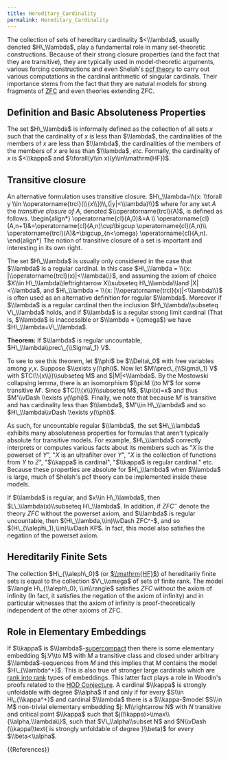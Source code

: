 ```yaml
---
title: Hereditary_Cardinality
permalink: Hereditary_Cardinality
---
```


The collection of sets of hereditary cardinality $<\\lambda$, usually denoted $H\_\\lambda$, play a fundamental role in many set-theoretic constructions. Because of their strong closure properties (and the fact that they are transitive), they are typically used in model-theoretic arguments, various forcing constructions and even Shelah's [pcf theory](Pcf_theory "Pcf theory") to carry out various computations in the cardinal arithmetic of singular cardinals. Their importance stems from the fact that they are natural models for strong fragments of [ZFC](ZFC "ZFC") and even theories extending ZFC.

## Definition and Basic Absoluteness Properties
The set $H\_\\lambda$ is informally defined as the collection of all sets $x$ such that
the cardinality of $x$ is less than $\\lambda$, the cardinalities of the members of $x$ are less than $\\lambda$, the cardinalities of the members of the members of $x$ are less than $\\lambda$, <i>etc.</i> Formally, the cardinality of $x$ is $<\\kappa$ and $\\forall(y\\in x)(y\\in\\mathrm{HF})$.
## Transitive closure
An alternative formulation uses transitive closure. $H\_\\lambda=\\{x: \\forall y \\in \\operatorname{trcl}(\\{x\\})\\,(|y|<\\lambda)\\}$ where for any set $A$ the <i>transitive closure of $A$</i>, denoted $\\operatorname{trcl}(A)$, is defined as follows.
\\begin{align*}
\\operatorname{cl}(A,0)&=A \\\\
\\operatorname{cl}(A,n+1)&=\\operatorname{cl}(A,n)\\cup\\bigcup \\operatorname{cl}(A,n)\\\\
 \\operatorname{trcl}(A)&=\\bigcup\_{n<\\omega} \\operatorname{cl}(A,n).
\\end{align*}
The notion of transitive closure of a set is important and interesting in its own right.

The set $H\_\\lambda$ is usually only considered in the case that $\\lambda$ is a regular cardinal.  In this case $H\_\\lambda = \\{x: |\\operatorname{trcl}(x)|<\\lambda\\}$, and assuming the axiom of choice $X\\in H\_\\lambda\\leftrightarrow X\\subseteq H\_\\lambda\\land |X|<\\lambda$, and $H\_\\lambda = \\{x: |\\operatorname{trcl}(x)|<\\lambda\\}$ is often used as an alternative definition for regular $\\lambda$.
Moreover if $\\lambda$ is a regular cardinal then the inclusion $H\_\\lambda\\subseteq V\_\\lambda$ holds, and if $\\lambda$ is a regular strong limit cardinal (That is, $\\lambda$ is inaccessible or $\\lambda = \\omega$) we have $H\_\\lambda=V\_\\lambda$.

**Theorem:** If $\\lambda$ is regular uncountable, $H\_\\lambda\\prec\_{\\Sigma\_1} V$.

To see to  see this theorem, let $\\phi$ be $\\Delta\_0$ with free variables among $y$,$x$. Suppose $\\exists y(\\phi)$. Now let $M\\prec\_{\\Sigma\_1} V$ with $TC(\\{x\\})\\subseteq M$ and $|M|<\\lambda$. By the Mostowski collapsing lemma, there is an isomorphism $\\pi:M \\to M'$ for some transitive $M'$. Since $TC(\\{x\\})\\subseteq M$, $\\pi(x)=x$ and thus $M'\\vDash \\exists y(\\phi)$. Finally, we note that because $M'$ is transitive and has cardinality less than $\\lambda$, $M'\\in H\_\\lambda$ and so $H\_\\lambda\\vDash \\exists y(\\phi)$.

As such, for uncountable regular $\\lambda$, the set $H\_\\lambda$ exhibits many absoluteness properties for formulas that aren't typically absolute for transitive models.  For example, $H\_\\lambda$ correctly interprets or computes various facts about its members such as "$X$ is the powerset of $Y$", "$X$ is an ultrafilter over $Y$", "$X$ is the collection of functions from $Y$ to $Z$", "$\\kappa$ is cardinal", "$\\kappa$ is regular cardinal." etc. Because these properties are absolute for $H\_\\lambda$ when $\\lambda$ is large, much of Shelah's pcf theory can be implemented inside these models.

If $\\lambda$ is regular, and $x\\in H\_\\lambda$, then $L\_\\lambda(x)\\subseteq H\_\\lambda$. In addition, if $ZFC^-$ denote the theory $ZFC$ without the powerset axiom, and $\\lambda$ is regular uncountable, then $(H\_\\lambda,\\in)\\vDash ZFC^-$, and so $(H\_{\\aleph\_1},\\in)\\vDash KP$. In fact, this model also satisfies the negation of the powerset axiom.

## Hereditarily Finite Sets
The collection $H\_{\\aleph\_0}$ (or [$\\mathrm{HF}$](https://groups.google.com/g/sci.logic/c/ONW-OODiukk])) of hereditarily finite sets is equal to the collection $V\_\\omega$ of sets of finite rank.
The model $\\langle H\_{\\aleph\_0}, \\in\\rangle$ satisfies $ZFC$ without the axiom of infinity (In fact, it satisfies the negation of the axiom of infinity) and in particular witnesses that the axiom of infinity is proof-theoretically independent of the other axioms of ZFC.

## Role in Elementary Embeddings
If $\\kappa$ is $\\lambda$-[supercompact](Supercompact "Supercompact") then there is some elementary embedding $j:V\\to M$ with $M$ a transitive class and closed under arbitrary $\\lambda$-sequences from $M$ and this implies that $M$ contains the model $H\_{\\lambda^+}$. This is also true of stronger large cardinals which are [rank into rank](Rank_into_rank "Rank into rank") types of embeddings. This latter fact plays a role in Woodin's proofs related to the [HOD Conjecture](HOD_Conjecture "HOD Conjecture"). A cardinal $\\kappa$ is strongly unfoldable with degree $\\alpha$ if and only if for every $S\\in H\_{\\kappa^+}$ and cardinal $\\lambda$ there is a $\\kappa-$model $S\\in M$ non-trivial elementary embedding $j: M\\rightarrow N$ with $N$ transitive and critical point $\\kappa$ such that $j(\\kappa)>\\max\\{\\alpha,\\lambda\\}$, such that $V\_\\alpha\\subset N$ and $N\\vDash (\\kappa\\text{ is strongly unfoldable of degree }\\beta)$ for every $\\beta<\\alpha$.
 
{{References}}

